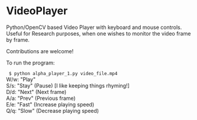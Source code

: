 # VideoPlayer
Python/OpenCV based Video Player with keyboard and mouse controls. 
Useful for Research purposes, when one wishes to monitor the video frame by frame.

Contributions are welcome!

To run the program: <br>

<code> $ python alpha_player_1.py video_file.mp4 </code>
<br>
W/w: "Play" <br>
S/s: "Stay" (Pause) [I like keeping things rhyming!] <br>
D/d: "Next" (Next frame) <br>
A/a: "Prev" (Previous frame) <br>
E/e: "Fast" (Increase playing speed) <br>
Q/q: "Slow" (Decrease playing speed) <br>
